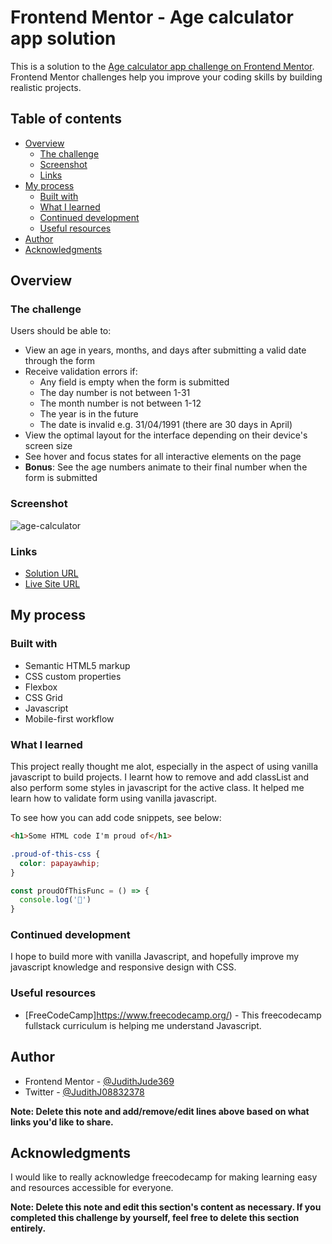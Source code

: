 # Frontend Mentor - Age calculator app solution

This is a solution to the [Age calculator app challenge on Frontend Mentor](https://www.frontendmentor.io/challenges/age-calculator-app-dF9DFFpj-Q). Frontend Mentor challenges help you improve your coding skills by building realistic projects. 

## Table of contents

- [Overview](#overview)
  - [The challenge](#the-challenge)
  - [Screenshot](#screenshot)
  - [Links](#links)
- [My process](#my-process)
  - [Built with](#built-with)
  - [What I learned](#what-i-learned)
  - [Continued development](#continued-development)
  - [Useful resources](#useful-resources)
- [Author](#author)
- [Acknowledgments](#acknowledgments)

## Overview

### The challenge

Users should be able to:

- View an age in years, months, and days after submitting a valid date through the form
- Receive validation errors if:
  - Any field is empty when the form is submitted
  - The day number is not between 1-31
  - The month number is not between 1-12
  - The year is in the future
  - The date is invalid e.g. 31/04/1991 (there are 30 days in April)
- View the optimal layout for the interface depending on their device's screen size
- See hover and focus states for all interactive elements on the page
- **Bonus**: See the age numbers animate to their final number when the form is submitted

### Screenshot
![age-calculator](https://github.com/user-attachments/assets/59be1483-a8b8-40c2-abd4-27e74cc7292f)

### Links

-  [Solution URL](https://github.com/JudithJude369/Age-Calculator)
-  [Live Site URL](https://judithjude369.github.io/Age-Calculator/)

## My process

### Built with

- Semantic HTML5 markup
- CSS custom properties
- Flexbox
- CSS Grid
- Javascript
- Mobile-first workflow

### What I learned

This project really thought me alot, especially in the aspect of using vanilla javascript to build projects. I learnt how to remove and add classList and also perform some styles in javascript for the active class. It helped me learn how to validate form using vanilla javascript.

To see how you can add code snippets, see below:

```html
<h1>Some HTML code I'm proud of</h1>
```
```css
.proud-of-this-css {
  color: papayawhip;
}
```
```js
const proudOfThisFunc = () => {
  console.log('🎉')
}
```

### Continued development

I hope to build more with vanilla Javascript, and hopefully improve my javascript knowledge and responsive design with CSS.

### Useful resources

- [FreeCodeCamp]https://www.freecodecamp.org/) - This freecodecamp fullstack curriculum is helping me understand Javascript.

## Author

- Frontend Mentor - [@JudithJude369](https://www.frontendmentor.io/profile/JudithJude369)
- Twitter - [@JudithJ08832378](https://x.com/JudithJ08832378)

**Note: Delete this note and add/remove/edit lines above based on what links you'd like to share.**

## Acknowledgments

I would like to really acknowledge freecodecamp for making learning easy and resources accessible for everyone.

**Note: Delete this note and edit this section's content as necessary. If you completed this challenge by yourself, feel free to delete this section entirely.**
